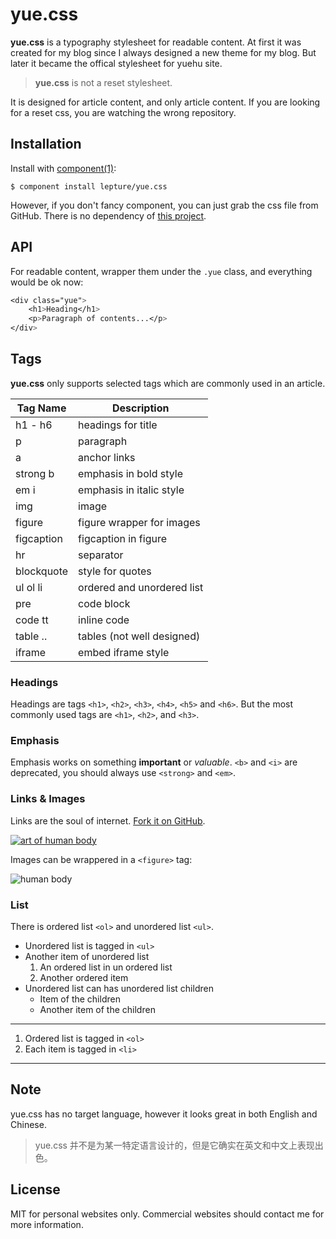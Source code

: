 # yue.css

**yue.css** is a typography stylesheet for readable content. At first it was
created for my blog since I always designed a new theme for my
blog. But later it became the offical stylesheet for yuehu site.

> **yue.css** is not a reset stylesheet.

It is designed for article content, and only article content. If you are
looking for a reset css, you are watching the wrong repository.

## Installation

Install with [component(1)](http://component.io):

    $ component install lepture/yue.css

However, if you don't fancy component, you can just grab the css file
from GitHub. There is no dependency of [this project](https://github.com/lepture/yue.css).

## API

For readable content, wrapper them under the `.yue` class, and everything
would be ok now:

```css
<div class="yue">
    <h1>Heading</h1>
    <p>Paragraph of contents...</p>
</div>
```

## Tags

**yue.css** only supports selected tags which are commonly used in an
article.

Tag Name   | Description
---------- | -----------------------------
h1 - h6    | headings for title
p          | paragraph
a          | anchor links
strong b   | emphasis in bold style
em i       | emphasis in italic style
img        | image
figure     | figure wrapper for images
figcaption | figcaption in figure
hr         | separator
blockquote | style for quotes
ul ol li   | ordered and unordered list
pre        | code block
code tt    | inline code
table ..   | tables (not well designed)
iframe     | embed iframe style


### Headings

Headings are tags `<h1>`, `<h2>`, `<h3>`, `<h4>`, `<h5>` and `<h6>`.
But the most commonly used tags are `<h1>`, `<h2>`, and `<h3>`.

### Emphasis

Emphasis works on something **important** or *valuable*. `<b>` and `<i>`
are deprecated, you should always use `<strong>` and `<em>`.

### Links & Images

Links are the soul of internet. [Fork it on GitHub](https://github.com/lepture/yue.css).

[![art of human body](https://github-camo.global.ssl.fastly.net/4828f1a080d88c40be73f558e5951689b105b4f3/687474703a2f2f696d67332e646f7562616e2e636f6d2f766965772f70686f746f2f70686f746f2f7075626c69632f70313438373536333835302e6a7067)](http://www.douban.com/photos/photo/1487563850/)

Images can be wrappered in a `<figure>` tag:

![human body](https://github-camo.global.ssl.fastly.net/9dd35e35cced3d2be53bfe42b5b250a0d17e47b9/687474703a2f2f696d67332e646f7562616e2e636f6d2f766965772f70686f746f2f70686f746f2f7075626c69632f70313438373536333931312e6a7067 "The Art of Human Body")

### List

There is ordered list `<ol>` and unordered list `<ul>`.

* Unordered list is tagged in `<ul>`
* Another item of unordered list
    1. An ordered list in un ordered list
    2. Another ordered item
* Unordered list can has unordered list children
    * Item of the children
    * Another item of the children

----

1. Ordered list is tagged in `<ol>`
2. Each item is tagged in `<li>`

----

## Note

yue.css has no target language, however it looks great in both English
and Chinese.

> yue.css 并不是为某一特定语言设计的，但是它确实在英文和中文上表现出色。

## License

MIT for personal websites only. Commercial websites should contact me
for more information.
